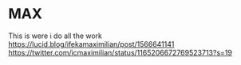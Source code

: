 # MAX
This is were i do all the work
https://lucid.blog/ifekamaximilian/post/1566641141
https://twitter.com/icmaximilian/status/1165206672769523713?s=19
